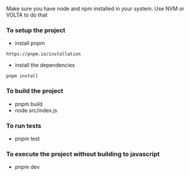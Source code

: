 Make sure you have node and npm installed in your system. Use NVM or VOLTA to do that

### To setup the project
-  install pnpm

`https://pnpm.io/installation`

- install the dependencies

`pnpm install`

### To build the project

- pnpm build
- node src/index.js

### To run tests

- pnpm test

### To execute the project without building to javascript

- pnpm dev